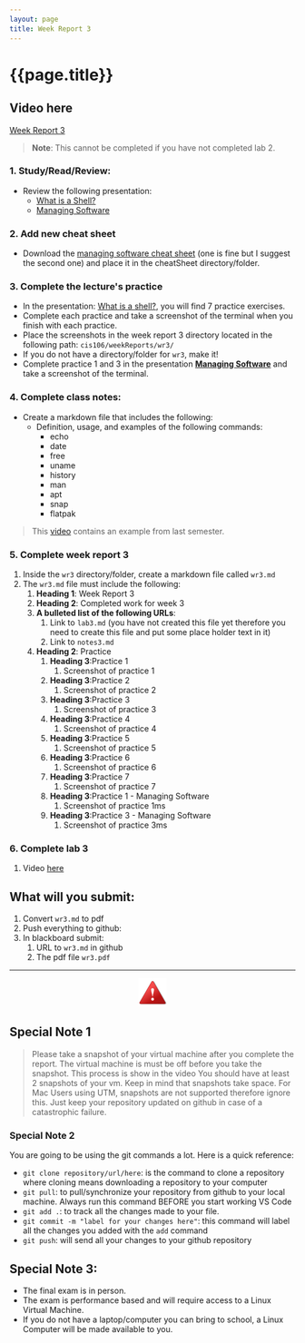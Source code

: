 ```yaml
---
layout: page
title: Week Report 3
---
```


# {{page.title}}

## Video here
[Week Report 3 ](https://youtu.be/I_G4xnDy6q0)

> **Note**: This cannot be completed if you have not completed lab 2.

### 1. Study/Read/Review:
* Review the following presentation:
  * [What is a Shell?](https://bit.ly/3jS8fNa)
  * [Managing Software](https://rapurl.live/nft)

### 2. Add new cheat sheet
* Download the [managing software cheat sheet](https://rapurl.live/dsp) (one is fine but I suggest the second one) and place it in the cheatSheet directory/folder.

### 3. Complete the lecture's practice 
* In the presentation: [What is a shell?](https://rapurl.live/tyi), you will find 7 practice exercises.
* Complete each practice and take a screenshot of the terminal when you finish with each practice.
* Place the screenshots in the week report 3 directory located in the following path: `cis106/weekReports/wr3/`
* If you do not have a directory/folder for `wr3`, make it!
* Complete practice 1 and 3 in the presentation **[Managing Software](https://rapurl.live/nft)** and take a screenshot of the terminal.

### 4. Complete class notes:
* Create a markdown file that includes the following:
  * Definition, usage, and examples of the following commands:
     * echo
     * date
     * free
     * uname
     * history
     * man
     * apt
     * snap
     * flatpak
> This [video](https://youtu.be/MJpz6RX65Ko) contains an example from last semester.

### 5. Complete week report 3 
   1. Inside the `wr3` directory/folder, create a markdown file called `wr3.md`
   2. The `wr3.md` file must include the following:
      1. **Heading 1**: Week Report 3
      2. **Heading 2**: Completed work for week 3
      3. **A bulleted list of the following URLs**:
         1. Link to `lab3.md` (you have not created this file yet therefore you need to create this file and put some place holder text in it)
         2. Link to `notes3.md`
      4. **Heading 2**: Practice
         1. **Heading 3**:Practice 1
            1. Screenshot of practice 1
         2. **Heading 3**:Practice 2
            1.  Screenshot of practice 2
         3. **Heading 3**:Practice 3
            1.  Screenshot of practice 3
         4. **Heading 3**:Practice 4
            1.  Screenshot of practice 4
         5. **Heading 3**:Practice 5
            1.  Screenshot of practice 5
         6. **Heading 3**:Practice 6
            1.  Screenshot of practice 6
         7. **Heading 3**:Practice 7
            1.  Screenshot of practice 7
         8. **Heading 3**:Practice 1 - Managing Software
            1. Screenshot of practice 1ms
         9.  **Heading 3**:Practice 3 - Managing Software
             1.  Screenshot of practice 3ms

### 6. Complete lab 3
   1. Video [here](https://youtu.be/8Pfpno_g2sw)

## What will you submit:
1. Convert `wr3.md` to pdf
2. Push everything to github:
3. In blackboard submit:
   1. URL to `wr3.md` in github
   2. The pdf file `wr3.pdf`	


<hr>

<p align="center" style="display:block"><img src="/assets/warning-icon.png" width="50" /></p>

## Special Note 1
> Please take a snapshot of your virtual machine after you complete the report. The virtual machine is must be off before you take the snapshot. This process is show in the video
> You should have at least 2 snapshots of your vm. Keep in mind that snapshots take space.
> For Mac Users using UTM, snapshots are not supported therefore ignore this. Just keep your repository updated on github in case of a catastrophic failure.

### Special Note 2
You are going to be using the git commands a lot. Here is a quick reference:
* `git clone repository/url/here`: is the command to clone a repository where cloning means downloading a repository to your computer
* `git pull`: to pull/synchronize your repository from github to your local machine. Always run this command BEFORE you start working VS Code
* `git add .`: to track all the changes made to your file. 
* `git commit -m "label for your changes here"`: this command will label all the changes you added with the `add` command
* `git push`: will send all your changes to your github repository


## Special Note 3:
* The final exam is in person. 
* The exam is performance based and will require access to a Linux Virtual Machine. 
* If you do not have a laptop/computer you can bring to school, a Linux Computer will be made available to you.
